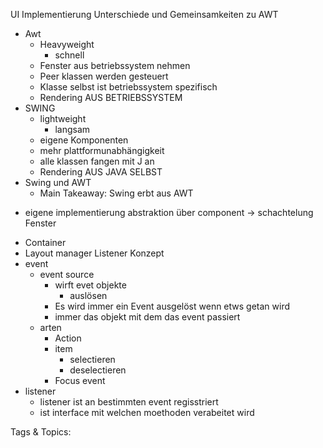  UI Implementierung
 Unterschiede und Gemeinsamkeiten zu AWT
  - Awt
    - Heavyweight
      - schnell
    - Fenster aus betriebssystem nehmen
    - Peer klassen werden gesteuert
    - Klasse selbst ist betriebssystem spezifisch
    - Rendering AUS BETRIEBSSYSTEM
  - SWING
    - lightweight
      - langsam
    - eigene Komponenten
    - mehr plattformunabhängigkeit
    - alle klassen fangen mit J an
    - Rendering AUS JAVA SELBST
  - Swing und AWT
    - Main Takeaway:
  Swing erbt aus AWT
  + eigene implementierung
  abstraktion über component 
  -> schachtelung
 Fenster
  - Container
  - Layout manager
 Listener Konzept
  - event
    - event source 
      - wirft evet objekte
        - auslösen
      - Es wird immer ein Event ausgelöst wenn etws getan wird
      - immer das objekt mit dem das event passiert
    - arten
      - Action 
      - item
        - selectieren
        - deselectieren
      - Focus event
  - listener
    - listener ist an bestimmten event regisstriert
    - ist interface mit welchen moethoden verabeitet wird

   Tags & Topics:
   